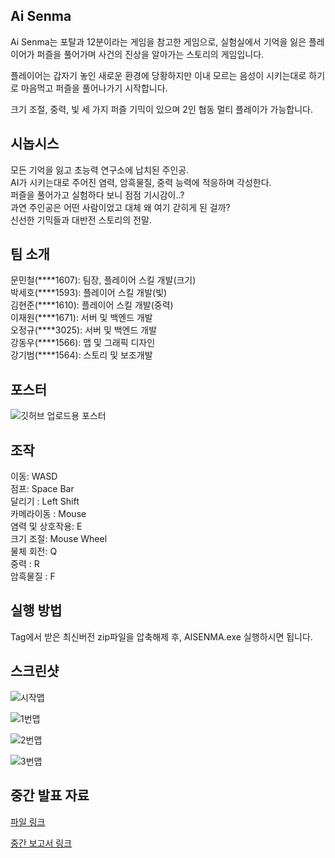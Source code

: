 ## Ai Senma

Ai Senma는 포탈과 12분이라는 게임을 참고한 게임으로, 실험실에서 기억을 잃은 플레이어가 퍼즐을 풀어가며 사건의 진상을 알아가는 스토리의 게임입니다.   

플레이어는 갑자기 놓인 새로운 환경에 당황하지만 이내 모르는 음성이 시키는대로 하기로 마음먹고 퍼즐을 풀어나가기 시작합니다. 

크기 조절, 중력, 빛 세 가지 퍼즐 기믹이 있으며 2인 협동 멀티 플레이가 가능합니다. 


## 시놉시스
모든 기억을 잃고 초능력 연구소에 납치된 주인공.  
AI가 시키는대로 주어진 염력, 암흑물질, 중력 능력에 적응하며 각성한다.  
퍼즐을 풀어가고 실험하다 보니 점점 기시감이..?  
과연 주인공은 어떤 사람이었고 대체 왜 여기 갇히게 된 걸까?  
신선한 기믹들과 대반전 스토리의 전말.


## 팀 소개

문민철(\*\*\*\*1607): 팀장, 플레이어 스킬 개발(크기)  
박세호(\*\*\*\*1593): 플레이어 스킬 개발(빛)   
김현준(\*\*\*\*1610): 플레이어 스킬 개발(중력)  
이재원(\*\*\*\*1671): 서버 및 백엔드 개발  
오정규(\*\*\*\*3025): 서버 및 백엔드 개발  
강동우(\*\*\*\*1566): 맵 및 그래픽 디자인  
강기범(\*\*\*\*1564): 스토리 및 보조개발  


## 포스터
![깃허브 업로드용 포스터](https://github.com/kookmin-sw/capstone-2024-36/assets/39340989/92f845b3-6200-4550-9c96-dca78a40d7f0)


## 조작
이동: WASD  
점프: Space Bar  
달리기 : Left Shift  
카메라이동 : Mouse  
염력 및 상호작용: E  
크기 조절: Mouse Wheel  
물체 회전: Q  
중력 : R  
암흑물질 : F  


## 실행 방법

 Tag에서 받은 최신버전 zip파일을 압축해제 후, AISENMA.exe 실행하시면 됩니다.


## 스크린샷

![시작맵](https://github.com/kookmin-sw/capstone-2024-36/assets/39340989/1d5e9a33-9faf-4b15-abd8-17bd550180e3)

![1번맵](https://github.com/kookmin-sw/capstone-2024-36/assets/39340989/ed769cbe-527c-44a0-8c21-2a588ccacee1)

![2번맵](https://github.com/kookmin-sw/capstone-2024-36/assets/39340989/e3be4b19-a122-407e-97af-13c275acaec0)

![3번맵](https://github.com/kookmin-sw/capstone-2024-36/assets/39340989/a23245d0-11e2-43aa-a857-529b3eae49b5)


## 중간 발표 자료
[파일 링크](https://github.com/kookmin-sw/capstone-2024-36/blob/master/%EC%A4%91%EA%B0%84_%EB%B0%9C%ED%91%9C%EC%9E%90%EB%A3%8C.pdf)
  

[중간 보고서 링크](https://github.com/kookmin-sw/capstone-2024-36/blob/master/%EC%A4%91%EA%B0%84%EB%B3%B4%EA%B3%A0%EC%84%9C.pdf)

